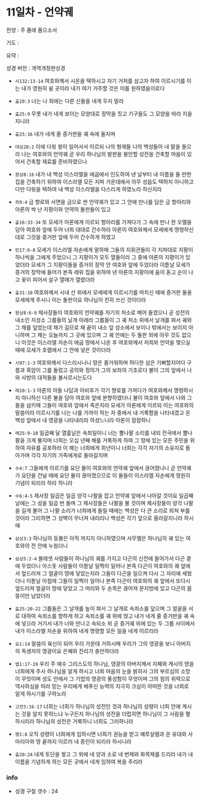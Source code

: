 # 11일차 - 언약궤

찬양 : 주 품에 품으소서

기도 : 

요약 : 

성경 버전 : 개역개정판성경

- `시132:13-14` 여호와께서 시온을 택하시고 자기 거처를 삼고자 하여 이르시기를  이는 내가 영원히 쉴 곳이라 내가 여기 거주할 것은 이를 원하였음이로다 

- `출20:3` 너는 나 외에는 다른 신들을 네게 두지 말라 

- `출25:9` 무릇 내가 네게 보이는 모양대로 장막을 짓고 기구들도 그 모양을 따라 지을지니라

- `출25:16` 내가 네게 줄 증거판을 궤 속에 둘지며 

- `대상28:2` 이에 다윗 왕이 일어서서 이르되 나의 형제들 나의 백성들아 내 말을 들으라 나는 여호와의 언약궤 곧 우리 하나님의 발판을 봉안할 성전을 건축할 마음이 있어서 건축할 재료를 준비하였으나 

- `왕상8:16` 내가 내 백성 이스라엘을 애굽에서 인도하여 낸 날부터 내 이름을 둘 만한 집을 건축하기 위하여 이스라엘 모든 지파 가운데에서 아무 성읍도 택하지 아니하고 다만 다윗을 택하여 내 백성 이스라엘을 다스리게 하였노라 하신지라 

- `히9:4` 금 향로와 사면을 금으로 싼 언약궤가 있고 그 안에 만나를 담은 금 항아리와 아론의 싹 난 지팡이와 언약의 돌판들이 있고

- `출16:33-34` 또 모세가 아론에게 이르되 항아리를 가져다가 그 속에 만나 한 오멜을 담아 여호와 앞에 두어 너희 대대로 간수하라  아론이 여호와께서 모세에게 명령하신 대로 그것을 증거판 앞에 두어 간수하게 하였고 

- `민17:6-8` 모세가 이스라엘 자손에게 말하매 그들의 지휘관들이 각 지파대로 지팡이 하나씩을 그에게 주었으니 그 지팡이가 모두 열둘이라 그 중에 아론의 지팡이가 있었더라 모세가 그 지팡이들을 증거의 장막 안 여호와 앞에 두었더라 이튿날 모세가 증거의 장막에 들어가 본즉 레위 집을 위하여 낸 아론의 지팡이에 움이 돋고 순이 나고 꽃이 피어서 살구 열매가 열렸더라

- `출31:18` 여호와께서 시내 산 위에서 모세에게 이르시기를 마치신 때에 증거판 둘을 모세에게 주시니 이는 돌판이요 하나님이 친히 쓰신 것이더라

- `왕상8:6-9` 제사장들이 여호와의 언약궤를 자기의 처소로 메어 들였으니 곧 성전의 내소인 지성소 그룹들의 날개 아래라  그룹들이 그 궤 처소 위에서 날개를 펴서 궤와 그 채를 덮었는데 채가 길므로 채 끝이 내소 앞 성소에서 보이나 밖에서는 보이지 아니하며 그 채는 오늘까지 그 곳에 있으며  그 궤 안에는 두 돌판 외에 아무 것도 없으니 이것은 이스라엘 자손이 애굽 땅에서 나온 후 여호와께서 저희와 언약을 맺으실 때에 모세가 호렙에서 그 안에 넣은 것이더라 

- `시97:1-3` 여호와께서 다스리시나니 땅은 즐거워하며 허다한 섬은 기뻐할지어다  구름과 흑암이 그를 둘렀고 공의와 정의가 그의 보좌의 기초로다  불이 그의 앞에서 나와 사방의 대적들을 불사르시는도다 

- `레10:1-3` 아론의 아들 나답과 아비후가 각기 향로를 가져다가 여호와께서 명령하시지 아니하신 다른 불을 담아 여호와 앞에 분향하였더니  불이 여호와 앞에서 나와 그들을 삼키매 그들이 여호와 앞에서 죽은지라  모세가 아론에게 이르되 이는 여호와의 말씀이라 이르시기를 나는 나를 가까이 하는 자 중에서 내 거룩함을 나타내겠고 온 백성 앞에서 내 영광을 나타내리라 하셨느니라 아론이 잠잠하니 

- `레25:9-10` 일곱째 달 열흘날은 속죄일이니 너는 뿔나팔 소리를 내되 전국에서 뿔나팔을 크게 불지며  너희는 오십 년째 해를 거룩하게 하여 그 땅에 있는 모든 주민을 위하여 자유를 공포하라 이 해는 너희에게 희년이니 너희는 각각 자기의 소유지로 돌아가며 각각 자기의 가족에게로 돌아갈지며 

- `수4:7` 그들에게 이르기를 요단 물이 여호와의 언약궤 앞에서 끊어졌나니 곧 언약궤가 요단을 건널 때에 요단 물이 끊어졌으므로 이 돌들이 이스라엘 자손에게 영원히 기념이 되리라 하라 하니라 

- `수6:4-5` 제사장 일곱은 일곱 양각 나팔을 잡고 언약궤 앞에서 나아갈 것이요 일곱째 날에는 그 성을 일곱 번 돌며 그 제사장들은 나팔을 불 것이며  제사장들이 양각 나팔을 길게 불어 그 나팔 소리가 너희에게 들릴 때에는 백성은 다 큰 소리로 외쳐 부를 것이라 그리하면 그 성벽이 무너져 내리리니 백성은 각기 앞으로 올라갈지니라 하시매 

- `삼상3:3` 하나님의 등불은 아직 꺼지지 아니하였으며 사무엘은 하나님의 궤 있는 여호와의 전 안에 누웠더니 

- `삼상5:2-4` 블레셋 사람들이 하나님의 궤를 가지고 다곤의 신전에 들어가서 다곤 곁에 두었더니  아스돗 사람들이 이튿날 일찍이 일어나 본즉 다곤이 여호와의 궤 앞에서 엎드러져 그 얼굴이 땅에 닿았는지라 그들이 다곤을 일으켜 다시 그 자리에 세웠더니  이튿날 아침에 그들이 일찍이 일어나 본즉 다곤이 여호와의 궤 앞에서 또다시 엎드러져 얼굴이 땅에 닿았고 그 머리와 두 손목은 끊어져 문지방에 있고 다곤의 몸뚱이만 남았더라  

- `출25:20-22` 그룹들은 그 날개를 높이 펴서 그 날개로 속죄소를 덮으며 그 얼굴을 서로 대하여 속죄소를 향하게 하고  속죄소를 궤 위에 얹고 내가 네게 줄 증거판을 궤 속에 넣으라 거기서 내가 너와 만나고 속되소 위 곧 증거궤 위에 있는 두 그룹 사이에서 내가 이스라엘 자손을 위하여 네게 명령할 모든 일을 네게 이르리라 

- `요1:14` 말씀이 육신이 되어 우리 가운데 거하시매 우리가 그의 영광을 보니 아버지의 독생자의 영광이요 은혜와 진리가 충만하더라

- `엡1:17-19` 우리 주 예수 그리스도의 하나님, 영광의 아버지께서 지혜와 계시의 영을 너희에게 주사 하나님을 알게 하시고 너희 마음의 눈을 밝히사 그의 부르심의 소망이 무엇이며 성도 안에서 그 기업의 영광의 풍성함이 무엇이며 그의 힘의 위력으로 역사하심을 따라 믿는 우리에게 베푸신 능력의 지극히 크심이 어떠한 것을 너희로 알게 하시기를 구하노라

- `고전3:16-17` 너희는 너희가 하나님의 성전인 것과 하나님의 성령이 너희 안에 계시는 것을 알지 못하느냐 누구든지 하나님의 성전을 더럽히면 하나님이 그 사람을 멸하시리라 하나님의 성전은 거룩하니 너희도 그러하니라

- `행1:8` 오직 성령이 너희에게 임하시면 너희가 권능을 받고 예루살렘과 온 유대와 사마리아와 땅 끝까지 이르러 내 증인이 되리라 하시니라

- `출20:24` 내게 토단을 쌓고 그 위에 네 양과 소로 네 번제와 화목제를 드리라 내가 내 이름을 기념하게 하는 모든 곳에서 네게 임하여 복을 주리라 

### info

- 성경 구절 갯수 : 24